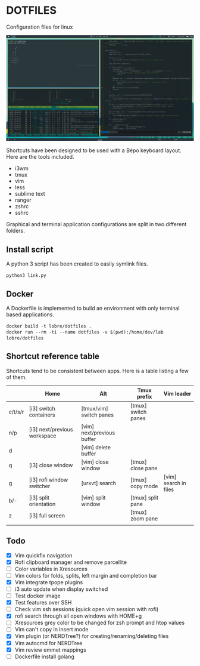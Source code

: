 # DOTFILES

Configuration files for linux

![Screenshot](/screenshot.png)

Shortcuts have been designed to be used with a Bépo keyboard layout. Here are the tools included.

 - i3wm
 - tmux
 - vim
 - less
 - sublime text
 - ranger
 - zshrc
 - sshrc

Graphical and terminal application configurations are split in two different folders.

## Install script

A python 3 script has been created to easily symlink files.

    python3 link.py

## Docker

A Dockerfile is implemented to build an environment with only terminal based applications.

    docker build -t lobre/dotfiles .
    docker run --rm -ti --name dotfiles -v $(pwd):/home/dev/lab lobre/dotfiles


## Shortcut reference table

Shortcuts tend to be consistent between apps. Here is a table listing a few of them.

|                            | Home                            | Alt                            | Tmux prefix                    | Vim leader                      |
| -------------------------- | ------------------------------- | ------------------------------ | ------------------------------ | ------------------------------- |
| c/t/s/r                    | [i3] switch containers          | [tmux/vim] switch panes        | [tmux] switch panes            |                                 |
| n/p                        | [i3] next/previous workspace    | [vim] next/previous buffer     |                                |                                 |
| d                          |                                 | [vim] delete buffer            |                                |                                 |
| q                          | [i3] close window               | [vim] close window             | [tmux] close pane              |                                 |
| g                          | [i3] rofi window switcher       | [urxvt] search                 | [tmux] copy mode               | [vim] search in files           |
| b/-                        | [i3] split orientation          | [vim] split window             | [tmux] split pane              |                                 |
| z                          | [i3] full screen                |                                | [tmux] zoom pane               |                                 |
|                            |                                 |                                |                                |                                 |

## Todo

- [X] Vim quickfix navigation
- [X] Rofi clipboard manager and remove parcellite
- [ ] Color variables in Xresources
- [ ] Vim colors for folds, splits, left margin and completion bar
- [X] Vim integrate tpope plugins
- [ ] i3 auto update when display switched
- [ ] Test docker image
- [X] Test features over SSH
- [ ] Check vim ssh sessions (quick open vim session with rofi)
- [X] rofi search through all open windows with HOME+g
- [ ] Xresources grey color to be changed for zsh prompt and htop values
- [ ] Vim can't copy in insert mode
- [X] Vim plugin (or NERDTree?) for creating/renaming/deleting files
- [X] Vim autocmd for NERDTree
- [X] Vim review emmet mappings
- [ ] Dockerfile install golang
